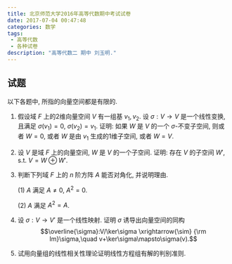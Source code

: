 ```yaml
---
title: 北京师范大学2016年高等代数期中考试试卷
date: 2017-07-04 00:47:48
categories: 数学
tags:
 - 高等代数
 - 各种试卷
description: "高等代数二 期中 刘玉明."
---
```


## 试题

以下各题中, 所指的向量空间都是有限的.

1. 假设域 $F$ 上的2维向量空间 $V$ 有一组基 $v_1,v_2$. 设 $\sigma:V\rightarrow V$ 是一个线性变换, 且满足 $\sigma(v_1)=0$, $\sigma(v_2)=v_1$. 证明: 如果 $W$ 是 $V$ 的一个 $\sigma$-不变子空间, 则或者 $W=0$, 
或者 $W$ 是由 $v_1$ 生成的1维子空间, 或者 $W=V$.

2. 设 $V$ 是域 $F$ 上的向量空间, $W$ 是 $V$ 的一个子空间. 证明: 存在 $V$ 的子空间 $W'$, s.t. $V=W\oplus W'$.

3. 判断下列域 $F$ 上的 $n$ 阶方阵 $A$ 能否对角化, 并说明理由.

    (1) $A$ 满足 $A\neq 0$, $A^2=0$.

    (2) $A$ 满足 $A^2=A$.

4. 设 $\sigma:V\rightarrow V'$ 是一个线性映射. 证明 $\sigma$ 诱导出向量空间的同构 $$\overline{\sigma}:V/\ker\sigma \xrightarrow{\sim} {\rm Im}\sigma,\quad v+\ker\sigma\mapsto\sigma(v).$$

5. 试用向量组的线性相关性理论证明线性方程组有解的判别准则.